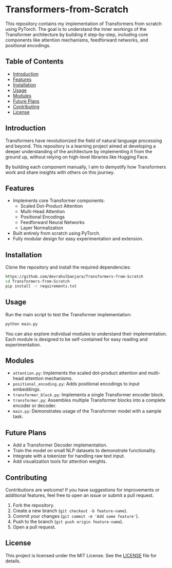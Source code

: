 # Transformers-from-Scratch

This repository contains my implementation of Transformers from scratch using PyTorch. The goal is to understand the inner workings of the Transformer architecture by building it step-by-step, including core components like attention mechanisms, feedforward networks, and positional encodings.

## Table of Contents

- [Introduction](#introduction)
- [Features](#features)
- [Installation](#installation)
- [Usage](#usage)
- [Modules](#modules)
- [Future Plans](#future-plans)
- [Contributing](#contributing)
- [License](#license)

## Introduction

Transformers have revolutionized the field of natural language processing and beyond. This repository is a learning project aimed at developing a deeper understanding of the architecture by implementing it from the ground up, without relying on high-level libraries like Hugging Face.

By building each component manually, I aim to demystify how Transformers work and share insights with others on this journey.

## Features

- Implements core Transformer components:
  - Scaled Dot-Product Attention
  - Multi-Head Attention
  - Positional Encodings
  - Feedforward Neural Networks
  - Layer Normalization
- Built entirely from scratch using PyTorch.
- Fully modular design for easy experimentation and extension.

## Installation

Clone the repository and install the required dependencies:

```bash
https://github.com/devrahulbanjara/Transformers-from-Scratch
cd Transformers-from-Scratch
pip install -r requirements.txt
```

## Usage

Run the main script to test the Transformer implementation:

```bash
python main.py
```

You can also explore individual modules to understand their implementation. Each module is designed to be self-contained for easy reading and experimentation.

## Modules

- `attention.py`: Implements the scaled dot-product attention and multi-head attention mechanisms.
- `positional_encoding.py`: Adds positional encodings to input embeddings.
- `transformer_block.py`: Implements a single Transformer encoder block.
- `transformer.py`: Assembles multiple Transformer blocks into a complete encoder or decoder.
- `main.py`: Demonstrates usage of the Transformer model with a sample task.

## Future Plans

- Add a Transformer Decoder implementation.
- Train the model on small NLP datasets to demonstrate functionality.
- Integrate with a tokenizer for handling raw text input.
- Add visualization tools for attention weights.

## Contributing

Contributions are welcome! If you have suggestions for improvements or additional features, feel free to open an issue or submit a pull request.

1. Fork the repository.
2. Create a new branch (`git checkout -b feature-name`).
3. Commit your changes (`git commit -m 'Add some feature'`).
4. Push to the branch (`git push origin feature-name`).
5. Open a pull request.

## License

This project is licensed under the MIT License. See the [LICENSE](LICENSE) file for details.
